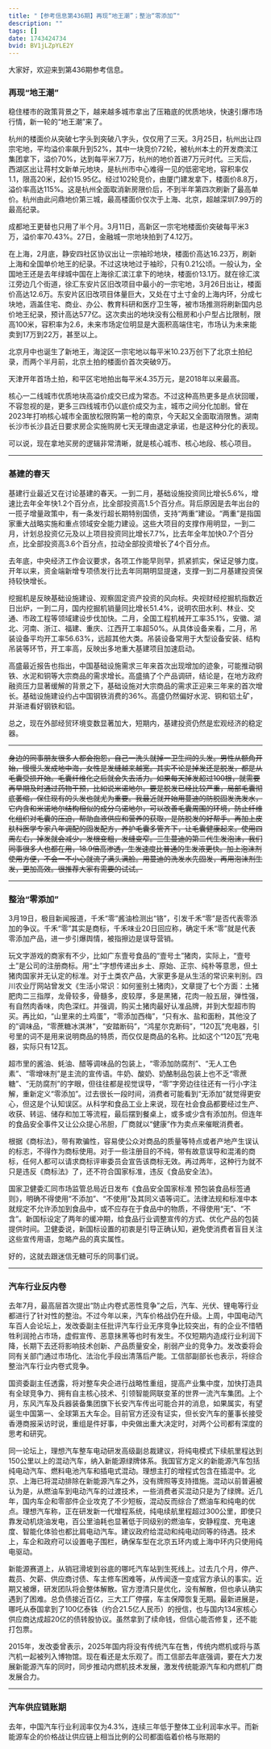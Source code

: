```yaml
---
title: "【参考信息第436期】再现“地王潮”；整治“零添加”"
description: ""
tags: []
date: 1743424734
bvid: BV1jLZpYLE2Y
---
```

大家好，欢迎来到第436期参考信息。

### 再现“地王潮”

稳住楼市的政策背景之下，越来越多城市拿出了压箱底的优质地块，快速引爆市场行情，新一轮的“地王潮”来了。

杭州的楼面价从突破七字头到突破八字头，仅仅用了三天。3月25日，杭州出让四宗宅地，平均溢价率飙升到52%，其中一块竞价72轮，被杭州本土的开发商滨江集团拿下，溢价70%，达到每平米7.7万，杭州的地价首进7万元时代。三天后，西湖区出让蒋村文新单元地块，是杭州市中心难得一见的低密宅地，容积率仅1.1，限高20米，起价15.95亿。经过102轮竞价，由厦门建发拿下，楼面价8.8万，溢价率高达115%。这是杭州全面取消新房限价后，不到半年第四次刷新了最高单价。杭州由此问鼎地价第三城，最高楼面价仅次于上海、北京，超越深圳7.99万的最高纪录。

成都地王更替也只用了半个月。3月11日，高新区一宗宅地楼面价突破每平米3万，溢价率70.43%。27日，金融城一宗地块拍到了4.12万。

在上海，2月底，静安四社区协议出让一宗袖珍地块，楼面价高达16.23万，刷新上海和全国单价地王的纪录。不过这块地过于袖珍，只有0.21公顷。一般认为，全国地王还是去年绿城中国在上海徐汇滨江拿下的地块，楼面价13.1万。就在徐汇滨江旁边几个街道，徐汇东安片区旧改项目中最小的一宗宅地，3月26日出让，楼面价高达12.6万。东安片区旧改项目体量巨大，又处在寸土寸金的上海内环，分成七块地，涵盖住宅、商业、办公、教育科研和医疗卫生等，被市场推测将刷新国内总价地王纪录，预计高达577亿。这次卖出的地块没有公租房和小户型占比限制，限高100米，容积率为2.6，未来市场定位明显是大面积高端住宅，市场认为未来能卖到17万到22万，甚至以上。

北京月中也诞生了新地王，海淀区一宗宅地以每平米10.23万创下了北京土拍纪录，而两个半月前，北京土拍的楼面价首次突破9万。

天津开年首场土拍，和平区宅地拍出每平米4.35万元，是2018年以来最高。

核心一二线城市优质地块高溢价成交已成为常态。不过这种高热更多是点状回暖，不容忽视的是，更多三四线城市仍以底价成交为主，城市之间分化加剧。曾在2023年打响核心城市全面放松限购第一枪的南京，今天起又全面取消限售。湖南长沙市长沙县近日要求房企实施购房七天无理由退定承诺，也是这种分化的表现。

可以说，现在拿地买房的逻辑非常清晰，就是核心城市、核心地段、核心项目。

---

### 基建的春天

基建行业最近又在讨论基建的春天。一到二月，基础设施投资同比增长5.6%，增速比去年全年快1.2个百分点，比全部投资高1.5个百分点。背后原因是去年出台的一揽子增量政策中，有一条发行超长期特别国债，支持“两重”建设。“两重”是指国家重大战略实施和重点领域安全能力建设。这些大项目的支撑作用明显，一到二月，计划总投资亿元及以上项目投资同比增长7.7%，比去年全年加快0.7个百分点，比全部投资高3.6个百分点，拉动全部投资增长了4个百分点。

去年底，中央经济工作会议要求，各项工作能早则早，抓紧抓实，保证足够力度。开年以来，资金端新增专项债发行比去年同期明显提速，支撑一到二月基建投资保持较快增长。

挖掘机是反映基础设施建设、观察固定资产投资的风向标。央视财经挖掘机指数近日出炉，一到二月，国内挖掘机销量同比增长51.4%，说明农田水利、林业、交通、市政工程等领域建设步伐加快。二月，全国工程机械开工率35.1%，安徽、湖北、河南、浙江、福建、重庆、江西开工率超50%。从具体设备来看，二月，吊装设备平均开工率56.63%，远超其他大类。吊装设备常用于大型设备安装、结构吊装等环节，开工率高，反映出多地重大基建项目加速启动。

高盛最近报告也指出，中国基础设施需求三年来首次出现增加的迹象，可能推动钢铁、水泥和铜等大宗商品的需求增长。高盛搞了个产品调研，结论是，在地方政府融资压力显著缓解的背景之下，基础设施对大宗商品的需求正迎来三年来的首次增长。基础设施建设约占中国钢铁消费的36%。高盛仍然偏好水泥、铜和铝土矿，并渐进看好钢铁和铝。

总之，现在外部经贸环境变数显著加大，短期内，基建投资仍然是宏观经济的稳定器。

---

~~身边的同事朋友很多人都会抱怨，自己一洗头就掉一卫生间的头发。男性从额角开始，慢慢头发成地中海，女性是发缝越来越宽。其实不论是掉发还是脱发，都是从毛囊受损开始。毛囊纤维化之后就会失去活力。如果每天掉发超过100根，就需要再早期及时通过药物干预，比如说米诺地尔。要是脱发已经比较严重，局部毛囊彻底萎缩，保住现有的头发也就尤为重要。我最近就开始用蔓迪的防脱固发洗发水，它内含和米诺地尔结构相似的成分乌诺地尔，可以改善毛囊周围的环境，防止纤维化组织对毛囊的压迫，帮助血液供应和营养的获取，是防脱发的好帮手。再加上皮肤科医学专家八年调配的固发配方，养护毛囊多管齐下，让毛囊健康起来。使用四周左右，掉发就会减少，发根变粗，发缝变窄。三生蔓迪的第二代生发泡沫，我们同事很多人也都在用，18.9倍高渗透，生发速度比普通的生发液更快。加上泡沫剂使用方便，不会一不小心就流了满头满脸。用蔓迪的洗发水先固发，再用泡沫剂生发，更加高效。很推荐大家有需要的试试。~~

---

### 整治“零添加”

3月19日，极目新闻报道，千禾“零”酱油检测出“铬”，引发千禾“零”是否代表零添加的争议。千禾“零”其实是商标，千禾味业20日回应称，确定千禾“零”就是代表零添加产品，进一步引爆舆情，被指擦边是误导营销。

玩文字游戏的商家有不少，比如广东壹号食品的“壹号土”猪肉，实际上，“壹号土”是公司的注册商标。用“土”字想传递出乡土、原始、正宗、纯朴等意思，但土猪肉国家并无认定的标准。对于土类农产品，大家更多是从生活的常识来判别。四川农业厅网站曾发文《生活小常识：如何鉴别土猪肉》，文章提了七个方面：土猪肥肉二三指厚，龙骨较多，骨髓多，皮较厚，多是黑猪，花肉一般五层，弹性强，有自然肉香味，肉色深红。并强调，购买土猪肉最好认准品牌，并到大型超市购买。再比如，“山里来的土鸡蛋”，“零添加西梅”，“只有水、盐和面粉，其他没了的”调味品，“零蔗糖冰淇淋”，“安踏断码”，“鸿星尔克断码”，“120瓦”充电器，引号里的词不是用来说明商品的特质，而仅仅是商品的名称。比如这个“120瓦”充电器，实际只有12瓦。

超市里的酱油、蚝油、醋等调味品的包装上，“零添加防腐剂”、“无人工色素”、“零增味剂”是主流的宣传语。牛奶、酸奶、奶酪制品包装上也不乏“零蔗糖”、“无防腐剂”的字眼，但往往都是视觉误导，“零”字旁边往往还有一行小字注解，重新定义“零添加”。过去很长一段时间，消费者可能看到“无添加”就觉得更安心，但这是个认知误区。从科学和食品工业上来说，现在社会食品都要经过生产、收获、转运、储存和加工等流程，最后摆到餐桌上，或多或少含有添加剂。但连年的食品安全事件又让公众提心吊胆，厂商就以“健康”作为卖点来催眠消费者。

根据《商标法》，带有欺骗性，容易使公众对商品的质量等特点或者产地产生误认的标志，不得作为商标使用。对于一些注册目的不纯，带有故意误导和混淆的商标，任何人都可以请求商标评审委员会宣告该商标无效。再过两年，这种行为就不只是违反《商标法》了，还不符合国家标准，违反《食品安全法》。

国家卫健委汇同市场监管总局近日发布《食品安全国家标准 预包装食品标签通则》，明确不得使用“不添加”、“不使用”及其同义语等词汇。法律法规和标准中本就规定不允许添加到食品中，或不应存在于食品中的物质，不得使用“无”、“不含”。新国标设定了两年的缓冲期，给食品行业调整宣传的方式、优化产品的包装提供时间。卫健委说，新国标设置的初衷是引导正确认知，避免使消费者盲目关注这些宣传用语，忽略产品的真实属性。

好的，这就去跟迷信无糖可乐的同事们说。

---

### 汽车行业反内卷

去年7月，最高层首次提出“防止内卷式恶性竞争”之后，汽车、光伏、锂电等行业都进行了针对性的整治。不过今年以来，汽车价格战仍在升级。上周，中国电动汽车百人会论坛上，发改委副主任批评汽车行业无序竞争比较突出，有的企业不惜牺牲利润抢占市场，虚假宣传、恶意抹黑等也时有发生。不仅短期内造成行业利润下降，长期下去还将影响技术创新、产品质量安全，削弱产业的竞争力。发改委将会同有关部门通过市场化、法治化手段出清落后产能。工信部副部长也表示，将综合整治汽车行业内卷式竞争。

国资委副主任透露，将对整车央企进行战略性重组，提高产业集中度，加快打造具有全球竞争力、拥有自主核心技术、引领智能网联变革的世界一流汽车集团。上个月，东风汽车及兵器装备集团旗下长安汽车传出可能合并的消息，如果属实，有望诞生中国第一、全球第五大车企。目前官方还没有证实，但长安汽车的董事长接受香港商报采访时说，重组是件好事，中央做出重大决定时，对两个公司都有深度的思考和研究。

同一论坛上，理想汽车整车电动研发高级副总裁建议，将纯电模式下续航里程达到150公里以上的混动汽车，纳入新能源绿牌体系。我国官方定义的新能源汽车包括纯电动汽车、燃料电池汽车和插电式混动。理想主打的增程式包含在插混中。北京、上海已将混动排除在新能源汽车之外，没有牌照等支持措施。混动以前普遍被认为是，从燃油车到电动汽车的过渡技术，一些消费者买混动只是为了绿牌。近几年，国内车企和零部件企业攻克了不少短板，混动反而综合了燃油车和纯电的优点。理想汽车称，正在研发新一代增程系统，纯电续航里程超过300公里，即使只靠发动机烧油发电，百公里油耗也显著低于同级别的燃油车，安静程度、充电速度、智能化体验也都比肩电动汽车。建议政府给混动和纯电动同等的待遇。技术上，车企和政府可以设置电子围栏，确保车型在北京五环内或上海中环内只使用纯电驱动。

新能源赛道上，从销冠滑坡到谷底的哪吒汽车站到生死线上。过去几个月，停产、裁员、欠薪、供应商讨债、车主修车困难等，从传闻逐一变成官方承认的事实。近期又被爆，研发团队将会整体解散。官方澄清只是优化，没有解散，但也承认确实遇到了困难。总负债接近百亿，三大工厂停摆，车主保障恢复无期。最新进展是，哪吒从泰国拿到了100亿泰铢（约合21.5亿人民币）的授信，也与国内134家核心供应商达成超20亿的债转股协议。虽然拿到了续命钱，但信心能否修复，还不能打包票。

2015年，发改委曾表示，2025年国内将没有传统汽车在售，传统内燃机或将与蒸汽机一起被列入博物馆。现在看还是太乐观了。而工信部去年底强调，要在大力发展新能源汽车的同时，同步推动内燃机技术发展，激发传统能源汽车和内燃机厂商发展合力。

---

### 汽车供应链账期

去年，中国汽车行业利润率仅为4.3%，连续三年低于整体工业利润率水平。而新能源车企的价格战让供应链上相当比例的公司都面临着价格与账期的


